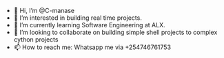 - 👋 Hi, I’m @C-manase
- 👀 I’m interested in building real time projects.
- 🌱 I’m currently learning Software Engineering at ALX.
- 💞️ I’m looking to collaborate on building simple shell projects to complex cython projects
- 📫 How to reach me: Whatsapp me via +254746761753 

<!---
C-manase/C-manase is a ✨ special ✨ repository because its `README.md` (this file) appears on your GitHub profile.
You can click the Preview link to take a look at your changes.
--->
